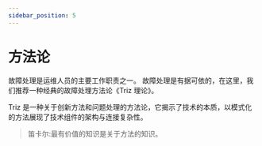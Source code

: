 ```yaml
---
sidebar_position: 5
---
```


# 方法论

故障处理是运维人员的主要工作职责之一。 故障处理是有据可依的，在这里，我们推荐一种经典的故障处理方法论《Triz 理论》。

Triz 是一种关于创新方法和问题处理的方法论，它揭示了技术的本质，以模式化的方法展现了技术组件的架构与连接复杂性。

> 笛卡尔:最有价值的知识是关于方法的知识。